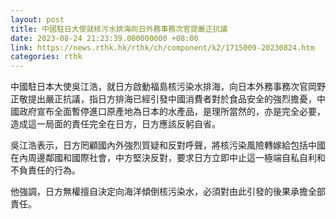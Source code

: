 ```yaml
---
layout: post
title: 中國駐日大使就核污水排海向日外務事務次官提嚴正抗議
date: 2023-08-24 21:23:39.000000000 +08:00
link: https://news.rthk.hk/rthk/ch/component/k2/1715009-20230824.htm
categories: rthk
---
```


中國駐日本大使吳江浩，就日方啟動福島核污染水排海，向日本外務事務次官岡野正敬提出嚴正抗議，指日方排海已經引發中國消費者對於食品安全的強烈擔憂，中國政府宣布全面暫停進口原產地為日本的水產品，是理所當然的，亦是完全必要，造成這一局面的責任完全在日方，日方應該反躬自省。
 
吳江浩表示，日方罔顧國內外強烈質疑和反對呼聲，將核污染風險轉嫁給包括中國在內周邊鄰國和國際社會，中方堅決反對，要求日方立即中止這一極端自私自利和不負責任的行為。 

他強調，日方無權擅自決定向海洋傾倒核污染水，必須對由此引發的後果承擔全部責任。
